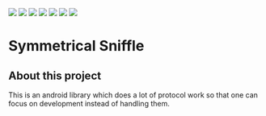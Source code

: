 ![][contributors-shield]
![][android-badge]
![][kotlin-badge]
![][last-commit-badge]
![][lang-count]
![][workflow-stat]
![][issue-stat]

# Symmetrical Sniffle
## About this project
This is an android library which does a lot of protocol work so that one can focus on development instead of handling them.

[//]: # (Reference Links here)
[contributors-shield]: https://img.shields.io/github/contributors/PawanRoy1997/symmetrical-sniffle?style=flat&logoColor=white
[android-badge]: https://img.shields.io/badge/Platform-Android-informational?style=flat&logo=android&logoColor=white
[kotlin-badge]: https://img.shields.io/badge/Code-Kotlin-informational?style=flat&logo=kotlin&logoColor=white
[last-commit-badge]: https://img.shields.io/github/commit-activity/m/pawanroy1997/symmetrical-sniffle
[lang-count]:https://img.shields.io/github/languages/count/PawanRoy1997/symmetrical-sniffle
[workflow-stat]:https://img.shields.io/github/workflow/status/PawanRoy1997/symmetrical-sniffle/Android
[issue-stat]:https://img.shields.io/github/issues/PawanRoy1997/symmetrical-sniffle
